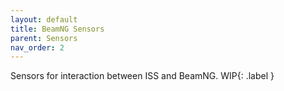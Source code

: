 ```yaml
---
layout: default
title: BeamNG Sensors
parent: Sensors
nav_order: 2
---
```

Sensors for interaction between ISS and BeamNG. WIP{: .label }
